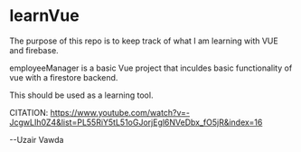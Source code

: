 # learnVue

The purpose of this repo is to keep track of what I am learning with VUE and firebase.

employeeManager is a basic Vue project that inculdes basic functionality of vue with a firestore backend. 

This should be used as a learning tool.

CITATION: https://www.youtube.com/watch?v=-JcgwLIh0Z4&list=PL55RiY5tL51oGJorjEgl6NVeDbx_fO5jR&index=16

--Uzair Vawda
